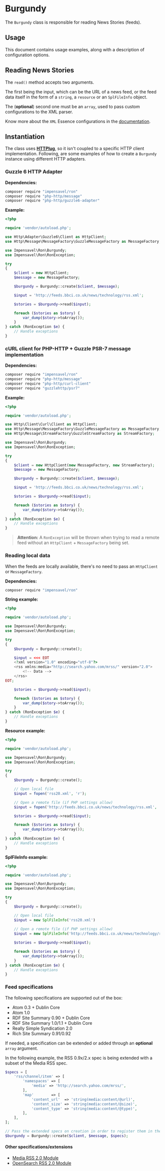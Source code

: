 # Burgundy
The `Burgundy` class is responsible for reading News Stories (feeds).

## Usage
This document contains usage examples, along with a description of configuration options.

## Reading News Stories
The `read()` method accepts two arguments.

The first being the input, which can be the URL of a news feed, or the feed data itself in the form of a `string`, a `resource` or an `SplFileInfo` object.

The (**optional**) second one must be an `array`, used to pass custom configurations to the XML parser.

Know more about the `XML` Essence configurations in the [documentation](https://github.com/impensavel/essence/blob/master/docs/XML.md#options).

## Instantiation
The class uses [**HTTPlug**](http://httplug.io), so it isn't coupled to a specific HTTP client implementation.
Following, are some examples of how to create a `Burgundy` instance using different HTTP adapters.

### Guzzle 6 HTTP Adapter

**Dependencies:**
``` bash
composer require "impensavel/ron"
composer require "php-http/message"
composer require "php-http/guzzle6-adapter"
```

**Example:**
```php
<?php

require 'vendor/autoload.php';

use Http\Adapter\Guzzle6\Client as HttpClient;
use Http\Message\MessageFactory\GuzzleMessageFactory as MessageFactory;

use Impensavel\Ron\Burgundy;
use Impensavel\Ron\RonException;

try
{
    $client = new HttpClient;
    $message = new MessageFactory;

    $burgundy = Burgundy::create($client, $message);

    $input = 'http://feeds.bbci.co.uk/news/technology/rss.xml';

    $stories = $burgundy->read($input);

    foreach ($stories as $story) {
        var_dump($story->toArray());
    }
} catch (RonException $e) {
    // Handle exceptions
}
```

### cURL client for PHP-HTTP + Guzzle PSR-7 message implementation

**Dependencies:**
``` bash
composer require "impensavel/ron"
composer require "php-http/message"
composer require "php-http/curl-client"
composer require "guzzlehttp/psr7"
```

**Example:**
```php
<?php

require 'vendor/autoload.php';

use Http\Client\Curl\Client as HttpClient;
use Http\Message\MessageFactory\GuzzleMessageFactory as MessageFactory;
use Http\Message\StreamFactory\GuzzleStreamFactory as StreamFactory;

use Impensavel\Ron\Burgundy;
use Impensavel\Ron\RonException;

try
{
    $client = new HttpClient(new MessageFactory, new StreamFactory);
    $message = new MessageFactory;

    $burgundy = Burgundy::create($client, $message);

    $input = 'http://feeds.bbci.co.uk/news/technology/rss.xml';

    $stories = $burgundy->read($input);

    foreach ($stories as $story) {
        var_dump($story->toArray());
    }
} catch (RonException $e) {
    // Handle exceptions
}
```

>**Attention:** A `RonException` will be thrown when trying to read a remote feed without an `HttpClient` + `MessageFactory` being set.

### Reading local data
When the feeds are locally available, there's no need to pass an `HttpClient` or `MessageFactory`.

**Dependencies:**
``` bash
composer require "impensavel/ron"
```

**String example:**
```php
<?php

require 'vendor/autoload.php';

use Impensavel\Ron\Burgundy;
use Impensavel\Ron\RonException;

try
{
    $burgundy = Burgundy::create();

    $input = <<< EOT
    <?xml version="1.0" encoding="utf-8"?>
    <rss xmlns:media="http://search.yahoo.com/mrss/" version="2.0">
        <!-- Data -->
    </rss>
EOT;

    $stories = $burgundy->read($input);

    foreach ($stories as $story) {
        var_dump($story->toArray());
    }
} catch (RonException $e) {
    // Handle exceptions
}
```

**Resource example:**
```php
<?php

require 'vendor/autoload.php';

use Impensavel\Ron\Burgundy;
use Impensavel\Ron\RonException;

try
{
    $burgundy = Burgundy::create();

    // Open local file
    $input = fopen('rss20.xml', 'r');

    // Open a remote file (if PHP settings allow)
    $input = fopen('http://feeds.bbci.co.uk/news/technology/rss.xml', 'r');

    $stories = $burgundy->read($input);

    foreach ($stories as $story) {
        var_dump($story->toArray());
    }
} catch (RonException $e) {
    // Handle exceptions
}
```

**SplFileInfo example:**
```php
<?php

require 'vendor/autoload.php';

use Impensavel\Ron\Burgundy;
use Impensavel\Ron\RonException;

try
{
    $burgundy = Burgundy::create();

    // Open local file
    $input = new SplFileInfo('rss20.xml')
    
    // Open a remote file (if PHP settings allow)
    $input = new SplFileInfo('http://feeds.bbci.co.uk/news/technology/rss.xml');

    $stories = $burgundy->read($input);

    foreach ($stories as $story) {
        var_dump($story->toArray());
    }
} catch (RonException $e) {
    // Handle exceptions
}
```

### Feed specifications
The following specifications are supported out of the box:

- Atom 0.3 + Dublin Core
- Atom 1.0
- RDF Site Summary 0.90 + Dublin Core
- RDF Site Summary 1.0/1.1 + Dublin Core
- Really Simple Syndication 2.0
- Rich Site Summary 0.91/0.92

If needed, a specification can be extended or added through an **optional** `array` argument.

In the following example, the RSS 0.9x/2.x spec is being extended with a subset of the Media RSS spec.
```php
$specs = [
    'rss/channel/item' => [
        'namespaces' => [
            'media' => 'http://search.yahoo.com/mrss/',
        ],
        'map'        => [
            'content_url'  => 'string(media:content/@url)',
            'content_size' => 'string(media:content/@size)',
            'content_type' => 'string(media:content/@type)',
        ],
    ],
];

// Pass the extended specs on creation in order to register them in the XML parser
$burgundy = Burgundy::create($client, $message, $specs);
```

#### Other specifications/extensions
- [Media RSS 2.0 Module](http://www.rssboard.org/media-rss)
- [OpenSearch RSS 2.0 Module](http://www.opensearch.org/Specifications/OpenSearch/1.1)
